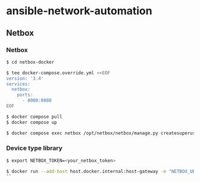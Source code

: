 # ansible-network-automation


## Netbox
### Netbox
```bash
$ cd netbox-docker

$ tee docker-compose.override.yml <<EOF
version: '3.4'
services:
  netbox:
    ports:
      - 8000:8080
EOF

$ docker compose pull
$ docker compose up

$ docker compose exec netbox /opt/netbox/netbox/manage.py createsuperuser
```

### Device type library
```bash
$ export NETBOX_TOKEN=<your_netbox_token>

$ docker run --add-host host.docker.internal:host-gateway -e "NETBOX_URL=http://host.docker.internal:8000/" -e "NETBOX_TOKEN=<your_netbox_token>" ghcr.io/minitriga/netbox-device-type-library-import
``
